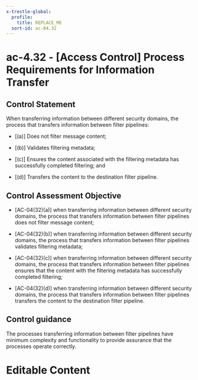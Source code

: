 ```yaml
---
x-trestle-global:
  profile:
    title: REPLACE_ME
  sort-id: ac-04.32
---
```


# ac-4.32 - \[Access Control\] Process Requirements for Information Transfer

## Control Statement

When transferring information between different security domains, the process that transfers information between filter pipelines:

- \[(a)\] Does not filter message content;

- \[(b)\] Validates filtering metadata;

- \[(c)\] Ensures the content associated with the filtering metadata has successfully completed filtering; and

- \[(d)\] Transfers the content to the destination filter pipeline.

## Control Assessment Objective

- \[AC-04(32)(a)\] when transferring information between different security domains, the process that transfers information between filter pipelines does not filter message content;

- \[AC-04(32)(b)\] when transferring information between different security domains, the process that transfers information between filter pipelines validates filtering metadata;

- \[AC-04(32)(c)\] when transferring information between different security domains, the process that transfers information between filter pipelines ensures that the content with the filtering metadata has successfully completed filtering;

- \[AC-04(32)(d)\] when transferring information between different security domains, the process that transfers information between filter pipelines transfers the content to the destination filter pipeline.

## Control guidance

The processes transferring information between filter pipelines have minimum complexity and functionality to provide assurance that the processes operate correctly.

# Editable Content

<!-- Make additions and edits below -->
<!-- The above represents the contents of the control as received by the profile, prior to additions. -->
<!-- If the profile makes additions to the control, they will appear below. -->
<!-- The above markdown may not be edited but you may edit the content below, and/or introduce new additions to be made by the profile. -->
<!-- If there is a yaml header at the top, parameter values may be edited. Use --set-parameters to incorporate the changes during assembly. -->
<!-- The content here will then replace what is in the profile for this control, after running profile-assemble. -->
<!-- The current profile has no added parts for this control, but you may add new ones here. -->
<!-- Each addition must have a heading either of the form ## Control my_addition_name -->
<!-- or ## Part a. (where the a. refers to one of the control statement labels.) -->
<!-- "## Control" parts are new parts added after the statement part. -->
<!-- "## Part" parts are new parts added into the top-level statement part with that label. -->
<!-- Subparts may be added with nested hash levels of the form ### My Subpart Name -->
<!-- underneath the parent ## Control or ## Part being added -->
<!-- See https://ibm.github.io/compliance-trestle/tutorials/ssp_profile_catalog_authoring/ssp_profile_catalog_authoring for guidance. -->
